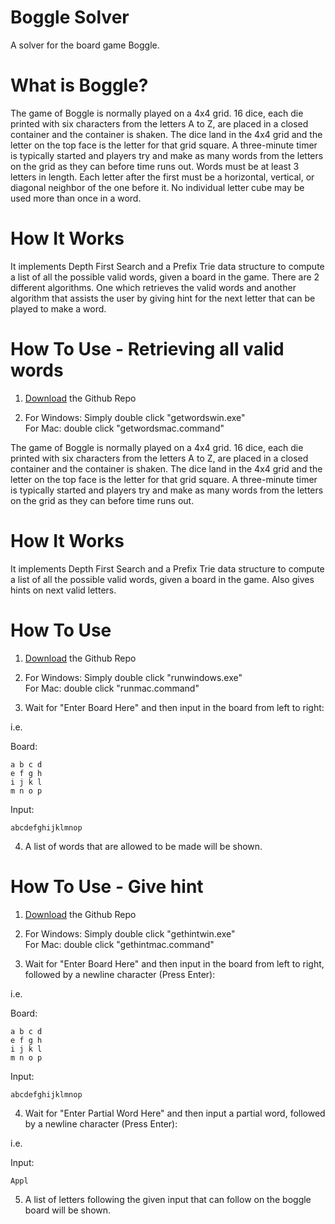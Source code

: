 # Boggle Solver

A solver for the board game Boggle.

# What is Boggle?

The game of Boggle is normally played on a 4x4 grid. 16 dice, each die printed with six characters from the letters A to Z, are placed in a closed container and the container is shaken. The dice land in the 4x4 grid and the letter on the top face is the letter for that grid square. A three-minute timer is typically started and players try and make as many words from the letters on the grid as they can before time runs out. Words must be at least 3 letters in length. Each letter after the first must be a horizontal, vertical, or diagonal neighbor of the one before it. No individual letter cube may be used more than once in a word.

# How It Works
It implements Depth First Search and a Prefix Trie data structure to compute a list of all the possible valid words, given a board in the game. There are 2 different algorithms. One which retrieves the valid words and another algorithm that assists the user by giving hint for the next letter that can be played to make a word.

# How To Use - Retrieving all valid words

1. [Download](https://github.com/taiyo-s/Boggle-Solver) the Github Repo

2. For Windows: Simply double click "getwordswin.exe"  
For Mac: double click "getwordsmac.command"

The game of Boggle is normally played on a 4x4 grid. 16 dice, each die printed with six characters from the letters A to Z, are placed in a closed container and the container is shaken. The dice land in the 4x4 grid and the letter on the top face is the letter for that grid square. A three-minute timer is typically started and players try and make as many words from the letters on the grid as they can before time runs out.

# How It Works
It implements Depth First Search and a Prefix Trie data structure to compute a list of all the possible valid words, given a board in the game. Also gives hints on next valid letters.


# How To Use

1. [Download](https://github.com/taiyo-s/Boggle-Solver) the Github Repo

2. For Windows: Simply double click "runwindows.exe"  
For Mac: double click "runmac.command"

3. Wait for "Enter Board Here" and then input in the board from left to right:

i.e. 

Board:
      
	a b c d      
    e f g h
    i j k l
    m n o p

Input:

	abcdefghijklmnop

4. A list of words that are allowed to be made will be shown.

# How To Use - Give hint

1. [Download](https://github.com/taiyo-s/Boggle-Solver) the Github Repo

2. For Windows: Simply double click "gethintwin.exe"  
For Mac: double click "gethintmac.command"

3. Wait for "Enter Board Here" and then input in the board from left to right, followed by a newline character (Press Enter):

i.e. 

Board:
      
	a b c d      
    e f g h
    i j k l
    m n o p

Input:

	abcdefghijklmnop

4. Wait for "Enter Partial Word Here" and then input a partial word, followed by a newline character (Press Enter):

i.e. 

Input:

	Appl

5. A list of letters following the given input that can follow on the boggle board will be shown.
  
